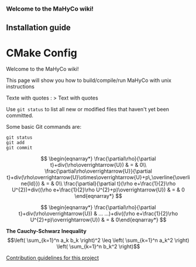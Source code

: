 ### Welcome to the MaHyCo wiki!
## Installation guide
# CMake Config

Welcome to the MaHyCo wiki!

This page will show you how to build/compile/run MaHyCo with unix instructions 

Texte with quotes : > Text with quotes

Use `git status` to list all new or modified files that haven't yet been committed.

Some basic Git commands are:
```
git status
git add
git commit
```

$$
\begin{eqnarray*}
\frac{\partial\rho}{\partial t}+div(\rho\overrightarrow{U}) & = & 0\\
\frac{\partial\rho\overrightarrow{U}}{\partial t}+div(\rho\overrightarrow{U}\otimes\overrightarrow{U}+p\,\overline{\overline{Id}}) & = & 0\\
\frac{\partial}{\partial t}(\rho e+\frac{1}{2}\rho U^{2})+div((\rho e+\frac{1}{2}\rho U^{2}+p)\overrightarrow{U}) & = & 0
\end{eqnarray*}
$$

$$
\begin{eqnarray*}
\frac{\partial\rho}{\partial t}+div(\rho\overrightarrow{U}) & ...
...)+div((\rho e+\frac{1}{2}\rho U^{2}+p)\overrightarrow{U}) & = & 0\end{eqnarray*}
$$

**The Cauchy-Schwarz Inequality**
$$\left( \sum_{k=1}^n a_k b_k \right)^2 \leq \left( \sum_{k=1}^n a_k^2 \right) \left( \sum_{k=1}^n b_k^2 \right)$$

[Contribution guidelines for this project](docs/CONTRIBUTING.md)
